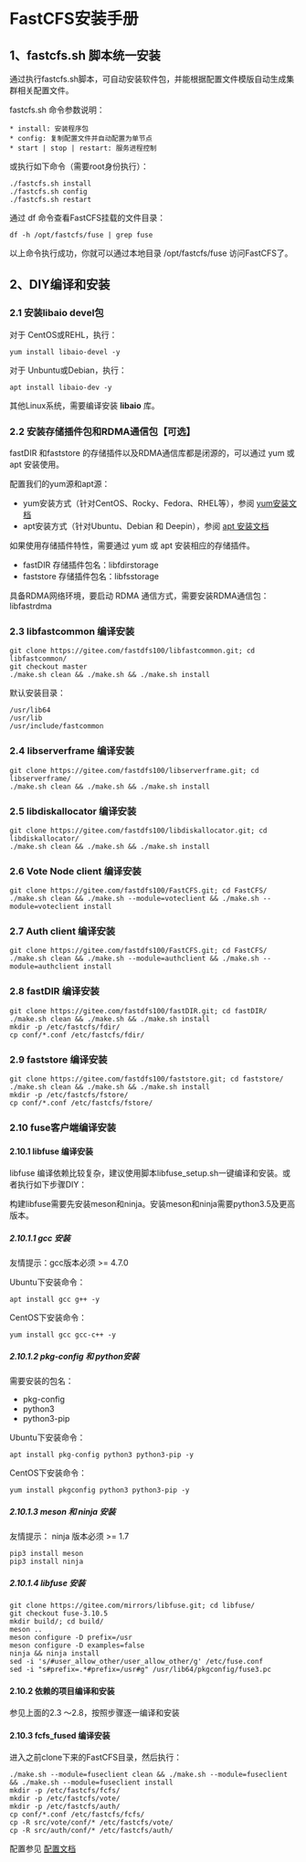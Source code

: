 # FastCFS安装手册

## 1、fastcfs.sh 脚本统一安装

通过执行fastcfs.sh脚本，可自动安装软件包，并能根据配置文件模版自动生成集群相关配置文件。

fastcfs.sh 命令参数说明：

```
* install: 安装程序包
* config: 复制配置文件并自动配置为单节点
* start | stop | restart: 服务进程控制
```

或执行如下命令（需要root身份执行）：

```
./fastcfs.sh install
./fastcfs.sh config
./fastcfs.sh restart
```

通过 df 命令查看FastCFS挂载的文件目录：

```
df -h /opt/fastcfs/fuse | grep fuse
```

以上命令执行成功，你就可以通过本地目录 /opt/fastcfs/fuse 访问FastCFS了。

## 2、DIY编译和安装

### 2.1 安装libaio devel包

对于 CentOS或REHL，执行：

```
yum install libaio-devel -y
```

对于 Unbuntu或Debian，执行：

```
apt install libaio-dev -y
```

其他Linux系统，需要编译安装 **libaio** 库。

### 2.2 安装存储插件包和RDMA通信包【可选】

fastDIR 和faststore 的存储插件以及RDMA通信库都是闭源的，可以通过 yum 或 apt 安装使用。

配置我们的yum源和apt源：

* yum安装方式（针对CentOS、Rocky、Fedora、RHEL等），参阅 [yum安装文档](YUM-INSTALL-zh_CN.md)
* apt安装方式（针对Ubuntu、Debian 和 Deepin），参阅 [apt 安装文档](APT-INSTALL-zh_CN.md)

如果使用存储插件特性，需要通过 yum 或 apt 安装相应的存储插件。

* fastDIR 存储插件包名：libfdirstorage
* faststore 存储插件包名：libfsstorage

具备RDMA网络环境，要启动 RDMA 通信方式，需要安装RDMA通信包：libfastrdma


### 2.3 libfastcommon 编译安装

```
git clone https://gitee.com/fastdfs100/libfastcommon.git; cd libfastcommon/
git checkout master
./make.sh clean && ./make.sh && ./make.sh install
```

默认安装目录：
```
/usr/lib64
/usr/lib
/usr/include/fastcommon
```

### 2.4 libserverframe 编译安装

```
git clone https://gitee.com/fastdfs100/libserverframe.git; cd libserverframe/
./make.sh clean && ./make.sh && ./make.sh install
```

### 2.5 libdiskallocator 编译安装

```
git clone https://gitee.com/fastdfs100/libdiskallocator.git; cd libdiskallocator/
./make.sh clean && ./make.sh && ./make.sh install
```

### 2.6 Vote Node client 编译安装

```
git clone https://gitee.com/fastdfs100/FastCFS.git; cd FastCFS/
./make.sh clean && ./make.sh --module=voteclient && ./make.sh --module=voteclient install
```

### 2.7 Auth client 编译安装

```
git clone https://gitee.com/fastdfs100/FastCFS.git; cd FastCFS/
./make.sh clean && ./make.sh --module=authclient && ./make.sh --module=authclient install
```

### 2.8 fastDIR 编译安装

```
git clone https://gitee.com/fastdfs100/fastDIR.git; cd fastDIR/
./make.sh clean && ./make.sh && ./make.sh install
mkdir -p /etc/fastcfs/fdir/
cp conf/*.conf /etc/fastcfs/fdir/
```

### 2.9 faststore 编译安装

```
git clone https://gitee.com/fastdfs100/faststore.git; cd faststore/
./make.sh clean && ./make.sh && ./make.sh install
mkdir -p /etc/fastcfs/fstore/
cp conf/*.conf /etc/fastcfs/fstore/
```

### 2.10 fuse客户端编译安装

#### 2.10.1 libfuse 编译安装

libfuse 编译依赖比较复杂，建议使用脚本libfuse_setup.sh一键编译和安装。或者执行如下步骤DIY：

构建libfuse需要先安装meson和ninja。安装meson和ninja需要python3.5及更高版本。

##### 2.10.1.1 gcc 安装

友情提示：gcc版本必须 >= 4.7.0

Ubuntu下安装命令：

```
apt install gcc g++ -y
```

CentOS下安装命令：

```
yum install gcc gcc-c++ -y
```

##### 2.10.1.2 pkg-config 和 python安装

需要安装的包名：
* pkg-config
* python3
* python3-pip

Ubuntu下安装命令：

```
apt install pkg-config python3 python3-pip -y
```

CentOS下安装命令：

```
yum install pkgconfig python3 python3-pip -y
```

##### 2.10.1.3 meson 和 ninja 安装

友情提示： ninja 版本必须 >= 1.7

```
pip3 install meson
pip3 install ninja
```

##### 2.10.1.4 libfuse 安装

```
git clone https://gitee.com/mirrors/libfuse.git; cd libfuse/
git checkout fuse-3.10.5
mkdir build/; cd build/
meson ..
meson configure -D prefix=/usr
meson configure -D examples=false
ninja && ninja install
sed -i 's/#user_allow_other/user_allow_other/g' /etc/fuse.conf
sed -i "s#prefix=.*#prefix=/usr#g" /usr/lib64/pkgconfig/fuse3.pc
```

#### 2.10.2 依赖的项目编译和安装

参见上面的2.3 ～2.8，按照步骤逐一编译和安装


#### 2.10.3 fcfs_fused 编译安装

进入之前clone下来的FastCFS目录，然后执行：
```
./make.sh --module=fuseclient clean && ./make.sh --module=fuseclient && ./make.sh --module=fuseclient install
mkdir -p /etc/fastcfs/fcfs/
mkdir -p /etc/fastcfs/vote/
mkdir -p /etc/fastcfs/auth/
cp conf/*.conf /etc/fastcfs/fcfs/
cp -R src/vote/conf/* /etc/fastcfs/vote/
cp -R src/auth/conf/* /etc/fastcfs/auth/
```

配置参见 [配置文档](CONFIGURE-zh_CN.md)
